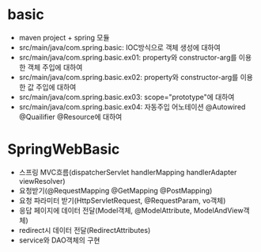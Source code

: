 # basic
- maven project + spring 모듈
- src/main/java/com.spring.basic: IOC방식으로 객체 생성에 대하여
- src/main/java/com.spring.basic.ex01: property와 constructor-arg를 이용한 객체 주입에 대하여
- src/main/java/com.spring.basic.ex02: property와 constructor-arg를 이용한 값 주입에 대하여
- src/main/java/com.spring.basic.ex03: scope="prototype"에 대하여
- src/main/java/com.spring.basic.ex04: 자동주입 어노테이션 @Autowired @Quailifier @Resource에 대하여
# SpringWebBasic
- 스프링 MVC흐름(dispatcherServlet handlerMapping handlerAdapter viewResolver)
- 요청받기(@RequestMapping @GetMapping @PostMapping)
- 요청 파라미터 받기(HttpServletRequest, @RequestParam, vo객체)
- 응답 페이지에 데이터 전달(Model객체, @ModelAttribute, ModelAndView객체)
- redirect시 데이터 전달(RedirectAttributes)
- service와 DAO객체의 구현

